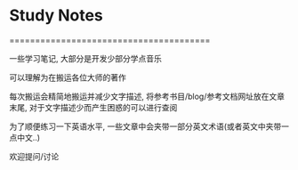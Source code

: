 # Study Notes

=======================================

一些学习笔记, 大部分是开发少部分学点音乐

可以理解为在搬运各位大师的著作

每次搬运会精简地搬运并减少文字描述, 将参考书目/blog/参考文档网址放在文章末尾, 对于文字描述少而产生困惑的可以进行查阅

为了顺便练习一下英语水平, 一些文章中会夹带一部分英文术语(或者英文中夹带一点中文..)

欢迎提问/讨论
